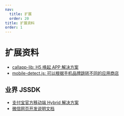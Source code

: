 ```yaml
---
nav:
  title: 扩展
  order: 20
title: 扩展资料
order: 1
---
```


# 扩展资料

- [callapp-lib: H5 唤起 APP 解决方案](https://github.com/suanmei/callapp-lib)
- [mobile-detect.js: 可以根据手机品牌跳转不同的应用商店](https://github.com/hgoebl/mobile-detect.js/)

## 业界 JSSDK

- [支付宝官方移动端 Hybrid 解决方案](http://myjsapi.alipay.com/index.html)
- [微信网页开发说明文档](https://developers.weixin.qq.com/doc/offiaccount/OA_Web_Apps/JS-SDK.html)

